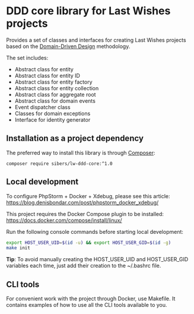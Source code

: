 # DDD core library for Last Wishes projects

Provides a set of classes and interfaces for creating Last Wishes projects based on the [Domain-Driven Design](https://en.wikipedia.org/wiki/Domain-driven_design) methodology.

The set includes:
- Abstract class for entity
- Abstract class for entity ID
- Abstract class for entity factory
- Abstract class for entity collection
- Abstract class for aggregate root
- Abstract class for domain events
- Event dispatcher class
- Classes for domain exceptions
- Interface for identity generator

## Installation as a project dependency

The preferred way to install this library is through [Composer](http://getcomposer.org/):

```
composer require sibers/lw-ddd-core:^1.0
```

## Local development

To configure PhpStorm + Docker + Xdebug, please see this article: <https://blog.denisbondar.com/post/phpstorm_docker_xdebug/>

This project requires the Docker Compose plugin to be installed: <https://docs.docker.com/compose/install/linux/>

Run the following console commands before starting local development:
```bash
export HOST_USER_UID=$(id -u) && export HOST_USER_GID=$(id -g)
make init
```
**Tip**: To avoid manually creating the HOST_USER_UID and HOST_USER_GID variables each time, just add their creation to the ~/.bashrc file.

CLI tools
---------

For convenient work with the project through Docker, use Makefile. It contains examples of how to use all the CLI tools available to you.
